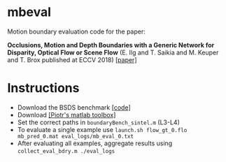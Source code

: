 # mbeval
Motion boundary evaluation code for the paper:

**Occlusions, Motion and Depth Boundaries with a Generic Network for Disparity, Optical Flow or Scene Flow**
(E. Ilg and T. Saikia and M. Keuper and T. Brox published at ECCV 2018)
[[paper]](http://lmb.informatik.uni-freiburg.de/Publications/2018/ISKB18)

# Instructions

* Download the BSDS benchmark [[code]](https://www2.eecs.berkeley.edu/Research/Projects/CS/vision/grouping/resources.html)
* Download [[Piotr's matlab toolbox]](https://pdollar.github.io/toolbox/)
* Set the correct paths in `boundaryBench_sintel.m` (L3-L4)
* To evaluate a single example use `launch.sh flow_gt_0.flo mb_pred_0.mat eval_logs/mb_eval_0.txt`
* After evaluating all examples, aggregate results using `collect_eval_bdry.m ./eval_logs`
